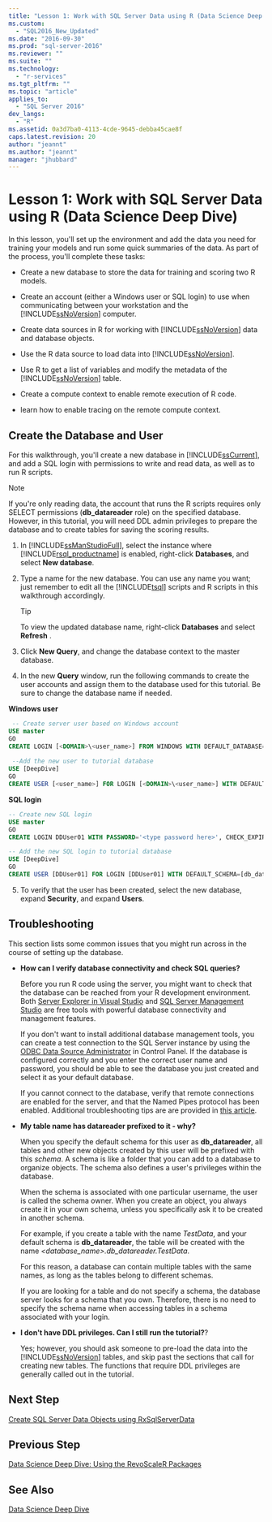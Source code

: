 ```yaml
---
title: "Lesson 1: Work with SQL Server Data using R (Data Science Deep Dive) | Microsoft Docs"
ms.custom: 
  - "SQL2016_New_Updated"
ms.date: "2016-09-30"
ms.prod: "sql-server-2016"
ms.reviewer: ""
ms.suite: ""
ms.technology: 
  - "r-services"
ms.tgt_pltfrm: ""
ms.topic: "article"
applies_to: 
  - "SQL Server 2016"
dev_langs: 
  - "R"
ms.assetid: 0a3d7ba0-4113-4cde-9645-debba45cae8f
caps.latest.revision: 20
author: "jeannt"
ms.author: "jeannt"
manager: "jhubbard"
---
```

# Lesson 1: Work with SQL Server Data using R (Data Science Deep Dive)
In this lesson, you'll set up the environment and add the data you need for training your models and run some quick summaries of the data. As part of the process, you'll complete these tasks:  
  
-   Create a new database to store the data for training and scoring two R models.  
  
-   Create an account (either a Windows user or SQL login) to use when communicating between your workstation and the [!INCLUDE[ssNoVersion](../../includes/ssnoversion-md.md)] computer.  
  
-   Create data sources in R for working with [!INCLUDE[ssNoVersion](../../includes/ssnoversion-md.md)] data and database objects.  
  
-   Use the R data source to load data into [!INCLUDE[ssNoVersion](../../includes/ssnoversion-md.md)].  
  
-   Use R to get a list of variables and modify the metadata of the [!INCLUDE[ssNoVersion](../../includes/ssnoversion-md.md)] table.  
  
-   Create a compute context to enable remote execution of R code.  
  
-   learn how to enable tracing on the remote compute context.  
  
## Create the Database and User  
For this walkthrough, you'll create a new database in [!INCLUDE[ssCurrent](../../includes/sscurrent-md.md)], and add a SQL login with permissions to write and read data, as well as to run R scripts.  
  
> [!NOTE]  
> If you're only reading data, the account that runs the R scripts requires only SELECT permissions (**db_datareader** role) on the specified database. However, in this tutorial,  you will need DDL admin privileges to prepare the database and to create tables for saving the scoring results.  
  
1.  In [!INCLUDE[ssManStudioFull](../../includes/ssmanstudiofull-md.md)], select the instance where [!INCLUDE[rsql_productname](../../includes/rsql-productname-md.md)] is enabled, right-click **Databases**, and select **New database**.  
  
2.  Type a name for the new database. You can use any name you want; just remember to edit all the [!INCLUDE[tsql](../../includes/tsql-md.md)] scripts and R scripts in this walkthrough accordingly.  
  
    > [!TIP]  
    > To view the updated database name, right-click **Databases** and select **Refresh** .  
  
3.  Click **New Query**, and change the database context to  the master database.  
  
4.  In the new **Query** window, run the following commands to create the user accounts and assign them to the database used for this tutorial. Be sure to change the database name if needed.   
  
**Windows user**  
  
```SQL  
 -- Create server user based on Windows account  
USE master  
GO   
CREATE LOGIN [<DOMAIN>\<user_name>] FROM WINDOWS WITH DEFAULT_DATABASE=[DeepDive]  
  
 --Add the new user to tutorial database  
USE [DeepDive]  
GO  
CREATE USER [<user_name>] FOR LOGIN [<DOMAIN>\<user_name>] WITH DEFAULT_SCHEMA=[db_datareader]   
``` 
  
**SQL login**  
  
```SQL 
-- Create new SQL login  
USE master  
GO   
CREATE LOGIN DDUser01 WITH PASSWORD='<type password here>', CHECK_EXPIRATION=OFF, CHECK_POLICY=OFF;   

-- Add the new SQL login to tutorial database     
USE [DeepDive]  
GO 
CREATE USER [DDUser01] FOR LOGIN [DDUser01] WITH DEFAULT_SCHEMA=[db_datareader]     
```  
  
5.  To verify that the user has been created, select the new database, expand **Security**, and expand **Users**.  
  
## Troubleshooting  
This section lists some common issues that you might run across in the course of setting up the database.  
  
-   **How can I verify database connectivity and check SQL queries?**  
  
    Before you run R code using the server, you might want to check that the database can be reached from your R development environment. Both [Server Explorer in Visual Studio](https://msdn.microsoft.com/library/x603htbk.aspx) and [SQL Server Management Studio](https://msdn.microsoft.com/library/mt238290.aspx) are free tools with powerful database connectivity and management features.  
  
    If you don't want to install additional database management tools, you can create a test connection to the SQL Server instance by using the [ODBC Data Source Administrator](https://msdn.microsoft.com/library/ms714024.aspx) in Control Panel. If the database is configured correctly and you enter the correct user name and password, you should be able to see the database you just created and select it as your default database.  
  
    If you cannot connect to the database,  verify that remote connections are enabled for the server, and that the Named Pipes protocol has been enabled. Additional troubleshooting tips are are provided in [this article](http://social.technet.microsoft.com/wiki/contents/articles/2102.how-to-troubleshoot-connecting-to-the-sql-server-database-engine.aspx).  
  
-   **My table name has datareader prefixed to it - why?**  
  
    When you specify the default schema for this user as **db_datareader**, all tables and other new objects created by this user will be prefixed with this *schema*. A schema is like a folder that you can add to a database to organize objects. The schema also defines a user's privileges within the database.  
  
    When the schema is associated with one particular username, the user is called the schema owner. When you create an object, you always create it in your own schema, unless you specifically ask it to be created in another schema.  
  
    For example, if you create a table with the name *TestData*, and your default schema is **db_datareader**, the table will be created with the name *<database_name>.db_datareader.TestData*.  
  
    For this reason, a database can contain multiple tables with the same names, as long as the tables belong to different schemas.   
   
    If you are looking for a table and do  not specify a schema, the database server looks for a schema that you own. Therefore, there is no need to specify the schema name when accessing tables in a schema associated with your login.   
  
-   **I don't have DDL privileges. Can I still run the tutorial?**?  
  
    Yes; however, you should ask someone to pre-load the data into the [!INCLUDE[ssNoVersion](../../includes/ssnoversion-md.md)] tables, and skip past the sections that call for creating new tables. The functions that require DDL privileges are generally called out in the tutorial.  
  
  
## Next Step  
[Create SQL Server Data Objects using RxSqlServerData](../../advanced-analytics/r-services/lesson-1-1-create-sql-server-data-objects-using-rxsqlserverdata.md)  
  
## Previous Step  
[Data Science Deep Dive: Using the RevoScaleR Packages](../../advanced-analytics/r-services/data-science-deep-dive-using-the-revoscaler-packages.md)  
  
## See Also  
[Data Science Deep Dive](http://msdn.microsoft.com/library/mt637368(SQL.130).aspx)  
  
  
  
